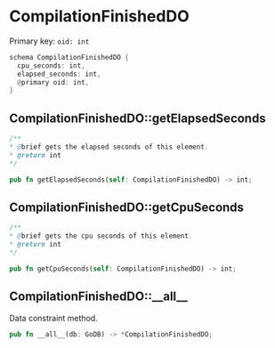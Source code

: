 # CompilationFinishedDO

Primary key: `oid: int`

```rust
schema CompilationFinishedDO {
  cpu_seconds: int,
  elapsed_seconds: int,
  @primary oid: int,
}
```
## CompilationFinishedDO::getElapsedSeconds

```java
/**
* @brief gets the elapsed seconds of this element.
* @return int
*/
```
```rust
pub fn getElapsedSeconds(self: CompilationFinishedDO) -> int;
```
## CompilationFinishedDO::getCpuSeconds

```java
/**
* @brief gets the cpu seconds of this element.
* @return int
*/
```
```rust
pub fn getCpuSeconds(self: CompilationFinishedDO) -> int;
```
## CompilationFinishedDO::\_\_all\_\_

Data constraint method.

```rust
pub fn __all__(db: GoDB) -> *CompilationFinishedDO;
```
